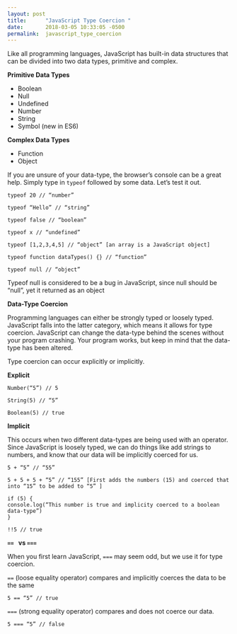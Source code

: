 ```yaml
---
layout: post
title:      "JavaScript Type Coercion "
date:       2018-03-05 10:33:05 -0500
permalink:  javascript_type_coercion
---
```


Like all programming languages, JavaScript has built-in data structures that can be divided into two data types, primitive and complex. 

**Primitive Data Types**

* Boolean
* Null
* Undefined
* Number
* String
* Symbol (new in ES6)

**Complex Data Types**
* Function
* Object 

If you are unsure of your data-type, the browser’s console can be a great help. Simply type in `typeof` followed by some data. Let’s test it out. 
```
typeof 20 // “number”

typeof “Hello” // “string”

typeof false // “boolean”

typeof x // “undefined”

typeof [1,2,3,4,5] // “object” [an array is a JavaScript object]

typeof function dataTypes() {} // “function”

typeof null // “object”

```
Typeof null is considered to be a bug in JavaScript, since null should be “null”, yet it returned as an object 

**Data-Type Coercion**

Programming languages can either be strongly typed or loosely typed. JavaScript falls into the latter category, which means it allows for type coercion. JavaScript can change the data-type behind the scenes without your program crashing. Your program works, but keep in mind that the data-type has been altered. 

Type coercion can occur explicitly or implicitly. 

**Explicit** 

```
Number(“5”) // 5

String(5) // “5”

Boolean(5) // true 
```

**Implicit** 

This occurs when two different data-types are being used with an operator. Since JavaScript is loosely typed, we can do things like add strings to numbers, and know that our data will be implicitly coerced for us. 

```
5 + “5” // “55”

5 + 5 + 5 + “5” // “155” [First adds the numbers (15) and coerced that into “15” to be added to “5” ] 

if (5) {
console.log(“This number is true and implicity coerced to a boolean data-type”)
} 

!!5 // true 
```

**`== ` vs `===`**

When you first learn JavaScript, `===` may seem odd, but we use it for type coercion. 

`==` (loose equality operator) compares and implicitly coerces the data to be the same

```
5 == “5” // true
```

`===` (strong equality operator) compares and does not coerce our data. 

```
5 === “5” // false
```


